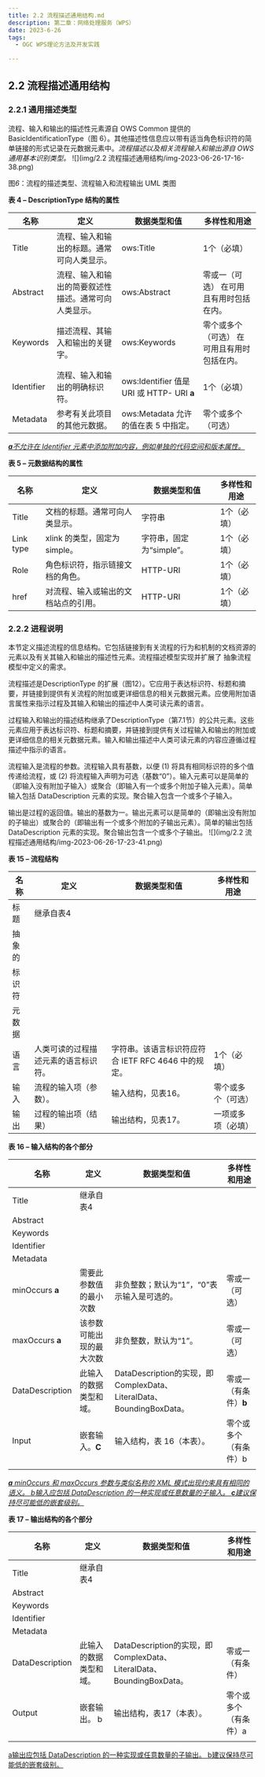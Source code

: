```yaml
---
title: 2.2 流程描述通用结构.md
description: 第二章：网络处理服务（WPS）
date: 2023-6-26
tags:
  - OGC WPS理论方法及开发实践

---
```


## 2.2 流程描述通用结构



### 2.2.1 通用描述类型

流程、输入和输出的描述性元素源自 OWS Common 提供的 BasicIdentificationType（图 6）。其他描述性信息应以带有适当角色标识符的简单链接的形式记录在元数据元素中。*流程描述以及相关流程输入和输出源自 OWS 通用基本识别类型。*
![](img/2.2 流程描述通用结构/img-2023-06-26-17-16-38.png)

图*6*：流程的描述类型、流程输入和流程输出 UML 类图



**表 4 – DescriptionType 结构的属性**

| 名称       | 定义                                                 | 数据类型和值                               | 多样性和用途                                |
| ---------- | ---------------------------------------------------- | ------------------------------------------ | ------------------------------------------- |
| Title      | 流程、输入和输出的标题。通常可向人类显示。           | ows:Title                                  | 1个（必填）                                 |
| Abstract   | 流程、输入和输出的简要叙述性描述。通常可向人类显示。 | ows:Abstract                               | 零或一（可选） 在可用且有用时包括在内。     |
| Keywords   | 描述流程、其输入和输出的关键字。                     | ows:Keywords                               | 零个或多个（可选） 在可用且有用时包括在内。 |
| Identifier | 流程、输入和输出的明确标识符。                       | ows:Identifier 值是 URI 或 HTTP- URI **a** | 1个（必填）                                 |
| Metadata   | 参考有关此项目的其他元数据。                         | ows:Metadata 允许的值在表 5 中指定。       | 零个或多个（可选）                          |

<u>***a**不允许在 Identifier 元素中添加附加内容，例如单独的代码空间和版本属性。*</u>



**表 5 – 元数据结构的属性**

| 名称      | 定义                                 | 数据类型和值             | 多样性和用途 |
| --------- | ------------------------------------ | ------------------------ | ------------ |
| Title     | 文档的标题。通常可向人类显示。       | 字符串                   | 1个（必填）  |
| Link type | xlink 的类型，固定为 simple。        | 字符串，固定为“simple”。 | 1个（必填）  |
| Role      | 角色标识符，指示链接文档的角色。     | HTTP-URI                 | 1个（必填）  |
| href      | 对流程、输入或输出的文档站点的引用。 | HTTP-URI                 | 1个（必填）  |

### 2.2.2 进程说明

本节定义描述流程的信息结构。它包括链接到有关流程的行为和机制的文档资源的元素以及有关其输入和输出的描述性元素。流程描述模型实现并扩展了 抽象流程模型中定义的需求。

流程描述是DescriptionType 的扩展（图12）。它应用于表达标识符、标题和摘要，并链接到提供有关流程的附加或更详细信息的相关元数据元素。应使用附加语言属性来指示过程及其输入和输出的描述中人类可读元素的语言。

过程输入和输出的描述结构继承了DescriptionType（第7.1节）的公共元素。这些元素应用于表达标识符、标题和摘要，并链接到提供有关过程输入和输出的附加或更详细信息的相关元数据元素。输入和输出描述中人类可读元素的内容应遵循过程描述中指示的语言。

流程输入是流程的参数。流程输入具有基数，以便 (1) 将具有相同标识符的多个值传递给流程，或 (2) 将流程输入声明为可选（基数“0”）。输入元素可以是简单的（即输入没有附加子输入）或聚合（即输入有一个或多个附加子输入元素）。简单输入包括 DataDescription 元素的实现。聚合输入包含一个或多个子输入。

输出是过程的返回值。输出的基数为一。输出元素可以是简单的（即输出没有附加的子输出）或聚合的（即输出有一个或多个附加的子输出元素）。简单的输出包括 DataDescription 元素的实现。聚合输出包含一个或多个子输出。
![](img/2.2 流程描述通用结构/img-2023-06-26-17-23-41.png)

**表 15 – 流程结构**

| 名称   | 定义                                 | 数据类型和值                                        | 多样性和用途       |
| ------ | ------------------------------------ | --------------------------------------------------- | ------------------ |
| 标题   | 继承自表4                            |                                                     |                    |
| 抽象的 |                                      |                                                     |                    |
| 标识符 |                                      |                                                     |                    |
| 元数据 |                                      |                                                     |                    |
| 语言   | 人类可读的过程描述元素的语言标识符。 | 字符串。该语言标识符应符合 IETF RFC 4646 中的规定。 | 1个（必填）        |
| 输入   | 流程的输入项（参数）。               | 输入结构，见表16。                                  | 零个或多个（可选） |
| 输出   | 过程的输出项（结果）                 | 输出结构，见表17。                                  | 一项或多项（必填） |

**表 16 – 输入结构的各个部分**

| 名称            | 定义                     | 数据类型和值                                                 | 多样性和用途          |
| --------------- | ------------------------ | ------------------------------------------------------------ | --------------------- |
| Title           | 继承自表4                |                                                              |                       |
| Abstract        |                          |                                                              |                       |
| Keywords        |                          |                                                              |                       |
| Identifier      |                          |                                                              |                       |
| Metadata        |                          |                                                              |                       |
| minOccurs **a** | 需要此参数值的最小次数   | 非负整数；默认为“1”，“0”表示输入是可选的。                   | 零或一 （可选）       |
| maxOccurs **a** | 该参数可能出现的最大次数 | 非负整数，默认为“1”。                                        | 零或一 （可选）       |
| DataDescription | 此输入的数据类型和域。   | DataDescription的实现，即ComplexData、LiteralData、BoundingBoxData。 | 零或一（有条件）**b** |
| Input           | 嵌套输入。**C**          | 输入结构，表 16（本表）。                                    | 零个或多个（有条件）b |
|                 |                          |                                                              |                       |

*<u>**a** minOccurs 和 maxOccurs 参数与类似名称的 XML 模式出现约束具有相同的语义。 b输入应包括 DataDescription 的一种实现或任意数量的子输入。 **c**建议保持尽可能低的嵌套级别。</u>*

**表 17 – 输出结构的各个部分**

| 名称            | 定义                   | 数据类型和值                                                 | 多样性和用途          |
| --------------- | ---------------------- | ------------------------------------------------------------ | --------------------- |
| Title           | 继承自表4              |                                                              |                       |
| Abstract        |                        |                                                              |                       |
| Keywords        |                        |                                                              |                       |
| Identifier      |                        |                                                              |                       |
| Metadata        |                        |                                                              |                       |
| DataDescription | 此输入的数据类型和域。 | DataDescription的实现，即ComplexData、LiteralData、BoundingBoxData。 | 零或一（有条件）      |
| Output          | 嵌套输出。 b           | 输出结构，表17（本表）。                                     | 零个或多个（有条件）a |
|                 |                        |                                                              |                       |

<u>a输出应包括 DataDescription 的一种实现或任意数量的子输出。 b建议保持尽可能低的嵌套级别。</u>